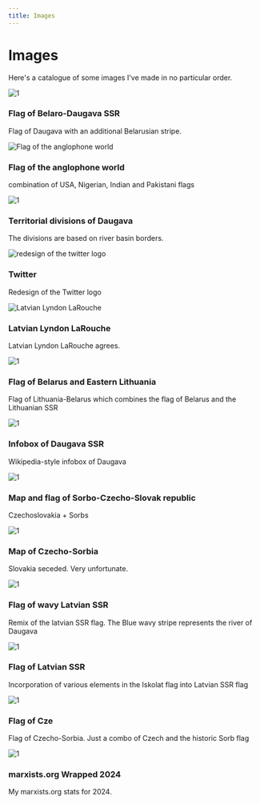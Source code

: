 ```yaml
---
title: Images
---
```

# Images
Here's a catalogue of some images I've made in no particular order.

<main class="catalog">
<article>
<img src="static/images/alt_lssrAndBelarus.png" alt="1">
<h3> Flag of Belaro-Daugava SSR</h3>
<p>Flag of Daugava with an additional Belarusian stripe.</p>
</article>
<article>
<img src="static/images/anglophoneFlag.png" alt="Flag of the anglophone world">
<h3> Flag of the anglophone world</h3>
<p>combination of USA, Nigerian, Indian and Pakistani flags</p>
</article>
<article>
<img src="static/images/daugva.png" alt="1">
<h3>Territorial divisions of Daugava</h3>
<p>The divisions are based on river basin borders.</p>
</article>
<article>
<img src="static/images/twitter.png" alt="redesign of the twitter logo">
<h3>Twitter</h3>
<p>Redesign of the Twitter logo</p>
</article>
<article>
<img src="static/images/finallarouchelat.png" alt="Latvian Lyndon LaRouche">
<h3> Latvian Lyndon LaRouche</h3>
<p>Latvian Lyndon LaRouche agrees.</p>
</article>
<article>
<img src="static/images/flagOfLithoBelarus.png" alt="1">

<h3> Flag of Belarus and Eastern Lithuania</h3>
<p>Flag of Lithuania-Belarus which combines the flag of Belarus and the Lithuanian SSR</p>
</article>
<article>
<img src="static/images/infoboxWithCountry.png" alt="1">
<h3>Infobox of Daugava SSR</h3>
<p>Wikipedia-style infobox of Daugava</p>
</article>
<article>
<img src="static/images/sorbingtime.png" alt="1">
<h3>Map and flag of Sorbo-Czecho-Slovak republic</h3>
<p>Czechoslovakia + Sorbs</p>
</article>
<article>
<img src="static/images/sorbingtime2.png" alt="1">
<h3>Map of Czecho-Sorbia</h3>
<p>Slovakia seceded. Very unfortunate.</p>
</article>
<article>
<img src="static/images/wavyIskolatWithRiver.png" alt="1">
<h3> Flag of wavy Latvian SSR</h3>
<p>Remix of the latvian SSR flag. The Blue wavy stripe represents the river of Daugava</p>
</article>
<article>
<img src="static/images/wavyIskolatWithStar.png" alt="1">
<h3> Flag of Latvian SSR</h3>
<p>Incorporation of various elements in the Iskolat flag into Latvian SSR flag</p>
</article>
<article>
<img src="static/images/czechosorbianFlag.png" alt="1">
<h3> Flag of Cze</h3>
<p>Flag of Czecho-Sorbia. Just a combo of Czech and the historic Sorb flag</p>
</article>
<img src="static/images/marxistsDotOrgWrapped.png" alt="1">
<h3>marxists.org Wrapped 2024</h3>
<p>My marxists.org stats for 2024.</p>
</article>

</main>



